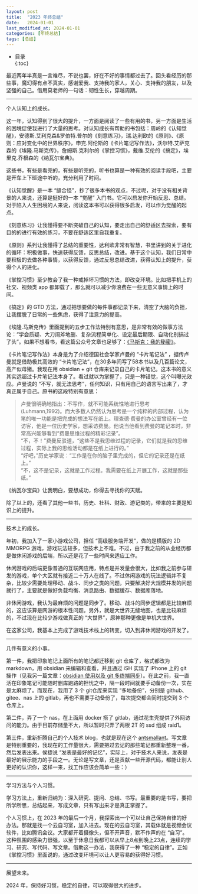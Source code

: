 ```yaml
---
layout: post
title:  "2023 年终总结"
date:   2024-01-01
last_modified_at: 2024-01-01
categories: [年终总结]
tags: [总结]
---
```


* 目录  
{:toc}


最近两年半真是一言难尽，不说也罢，好在不好的事情都过去了。回头看经历的那些事，魔幻得有点不真实，感谢爱我、支持我的家人，关心、支持我的朋友，以及坚强的自己。借用莫老师的一句话：韧性生长，穿越周期。   


---

个人认知上的成长。  

这一年，认知得到了很大的提升，一方面是阅读了一些有用的书，另一方面是生活的困境促使我进行了大量的思考。对认知成长有帮助的书包括：周岭的《认知觉醒》，安德斯.艾利克森&罗伯特.普尔的《刻意练习》，瑞.达利欧的《原则》、《原则：应对变化中的世界秩序》，申克.阿伦斯的《卡片笔记写作法》，沃尔特.艾萨克森的《埃隆.马斯克传》，詹姆斯.克利尔的《掌控习惯》，戴维.艾伦的《搞定》，埃里克.乔根森的《纳瓦尔宝典》。   

这些书，有些是看完的，有些是听完的，听书也算是一种有效的阅读手段吧，主要是开车上下班途中听的，充分利用了时间。   

《认知觉醒》是一本 “缝合怪”，抄了很多本书的观点，不过呢，对于没有相关背景的人来说，还算是挺好的一本 “觉醒” 入门书。它可以启发你开始反思、总结。对于陷入人生困境的人来说，阅读这本书可以获得很多启发，可以作为觉醒的起点。  

《刻意练习》让我懂得要不断突破自己的认知，要走出自己的舒适区去探索，要有目的的进行有效的练习，不要在舒适区里自我重复。  

《原则》系列让我懂得了总结的重要性，达利欧非常有智慧，书里讲到的关于进化的循环：积极做事，快速获得反馈，反思总结，改进。基于这个认知，我们日常中要积极的去做各种事情，以获得反馈，通过反思总结改进，获得认知上的提升，获得个人的进化。  

《掌控习惯》至少教会了我一种戒掉坏习惯的方法，即改变环境。比如把手机上的社交、视频类 app 都卸载了，那么就可以减少你浪费在一些无意义事情上的时间。  

《搞定》的 GTD 方法，通过把想要做的每件事都记录下来，清空了大脑的负担，让我摆脱了日常的一些焦虑，获得了注意力的提高。   

《埃隆.马斯克传》里面提到的五步工作法特别有意思，是非常有效的做事方法论：“学会质疑、大刀阔斧地删、复杂流程简单化、设定最后期限、自动化别搞过了头”。如果不想看书，看这篇公众号文章也足够了：[《马斯克：我的秘密》](https://mp.weixin.qq.com/s/tERiU5aUosfGHE4Drkl_Ew)。   

《卡片笔记写作法》本身是为了介绍德国社会学家卢曼的 “卡片笔记法” ，据传卢曼就是借助极其高效的 “卡片笔记法”，在30多年间写了58本书以及几百篇论文，高产似母猪。我现在用 obsidian + git 仓库来记录自己的卡片笔记。这本书的意义其实远超过卡片笔记法本身了。看过就以为掌握了，只是一种错觉，这个叫曝光效应。卢曼说的 “不写，就无法思考”，任何知识，只有用自己的语言写出来了，才真正属于自己。原书的这段特别有意思：
>卢曼很明确地指出：不写作，就不可能系统性地进行思考(Luhmann,1992)。而大多数人仍然认为思考是一个纯粹的内部过程，认为笔的唯一功能是把完成的想法写在纸上。理查德·费曼的办公室曾经有一位访客，他是一位历史学家，想采访费曼。他说当他看到费曼的笔记本时，非常高兴能够看到“费曼思维过程的精彩记录”。  
>“不，不！”费曼反驳道，“这些不是我思维过程的记录，它们就是我的思维过程，实际上我的思维活动都是在纸上进行的。”  
>“好吧，”历史学家说：“工作是在你的脑子里完成的，但它的记录还是在纸上。”  
>“不，这不是记录，这就是工作过程。我需要在纸上开展工作，这就是那些纸。”     


《纳瓦尔宝典》让我明白，要想成功，你得去寻找你的天赋。     

除了以上的，还看了其他一些书，历史、社科、财政、游记类的，带来的主要是知识上的提升。      


---

技术上的成长。 

年初，我加入了一家小游戏公司，担任 “高级服务端开发”，做的是横版的 2D MMORPG 游戏，游戏玩法较多，但技术上不难。不过，由于我之前的从业经历都是做休闲游戏的后端，所以还是花了一些时间来适应工作。  

休闲游戏的后端更像普通的互联网应用，特点是并发量会很大，比如我之前参与研发的游戏，单个大区就有接近二十万人在线了。不过休闲游戏的玩法逻辑并不复杂，比较少需要处理移动、战斗、同步之类的问题，只要解决好大规模并发的问题就行了，主要就是做好负载均衡、消息路由、数据缓存、数据库落地。  

非休闲游戏，我认为最麻烦的问题是同步了。移动、战斗的同步逻辑都是比较麻烦的，这应该算是网游的根本性问题。另外，就是大世界无缝地图，也是比较麻烦的，不过现在比较少游戏做真正的 “大世界”，原神那种更像是单机大世界。   

在这家公司，我基本上完成了游戏技术栈上的转变，切入到非休闲游戏的开发了。   


---
   
几件有意义的小事。   

第一件，我把印象笔记上面所有的笔记都迁移到 git 仓库了，格式都改为 markdown，用 obsidian 来编辑和查看，并且通过 iSH 实现了 iPhone 上的 git 操作（见我另一篇文章：[obsidian 使用以及 git 多终端同步](https://blog.antsmallant.top/2023/10/07/obsidian-and-multiend-sync)）。在此之前，我一直活在印象笔记可能随时删库跑路的担忧之中，隔一段时间就要手动备份一次，实在是太麻烦了。而现在，我用了 3 个 git仓库来实现 “多地备份”，分别是 github、gitee、nas 上的 gitlab，再也不需要手动备份了，每次提交都会同时提交到 3 个仓库上。   

第二件，弄了一个 nas，在上面用 docker 搭了 gitlab，通过花生壳提供了外网访问的能力。由于目前存储量不大，所以暂时只弄了两根 2T 的 ssd 组成 raid1。   

第三件，重新折腾自己的个人技术 blog，也就是现在这个 [antsmallant](https://blog.antsmallant.top/)。写文章是特别重要的，我现在的工作量很大，需要把过去记的那些笔记都重新整理一番，然后发表出来。侯捷说 “发表是最好的记忆”，实际上，对于技术人来说，发表是最好的展示能力的手段之一。无论是写文章，还是贡献一些开源代码，都能让别人更好的认识你，这样一来，找工作应该会简单一些：）   


---

学习方法与个人习惯。    

学习方法上，重新归纳为：深入研究、提问、总结、书写。最重要的是书写，要把所学所思，总结起来，写成文章，只有写出来才是真正掌握了。   

个人习惯上，在 2023 年的最后一个月，我探索出一个可以让自己保持自律的好办法。那就是找一个云自习室，加入进去。现在的云自习室，其载体就是视频会议软件，比如腾讯会议。大家都开着摄像头，但不开声音，默不作声的在 “自习”。这种氛围的感染力很强，以至于休息日我都可以从早上8点到晚上23点，连续的学习、研究、写代码、写文章。借助这一办法，我获得了一种 “稳定的自律”。正如《掌控习惯》里面说的，通过改变环境可以让人更容易的获得好习惯。  


---

展望未来。   

2024 年，保持好习惯，稳定的自律，可以取得很大的进步。   